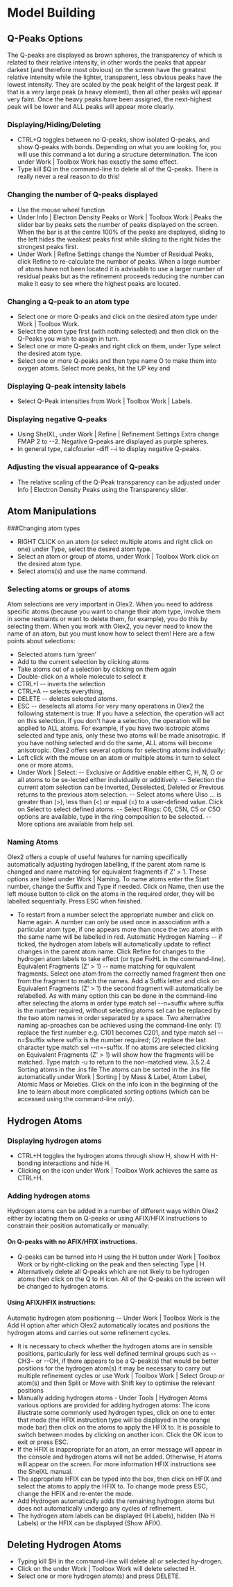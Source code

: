 # Model Building
## Q-Peaks Options
The Q-peaks are displayed as brown spheres, the transparency of which is related to their relative intensity, in other words the peaks that appear darkest (and therefore most obvious) on the screen have the greatest relative intensity while the lighter, transparent, less obvious peaks have the lowest intensity. They are scaled by the peak height of the largest peak. If that is a very large peak (a heavy element), then all other peaks will appear very faint. Once the heavy peaks have been assigned, the next-highest peak will be lower and ALL peaks will appear more clearly.
### Displaying/Hiding/Deleting
- CTRL+Q toggles between no Q-peaks, show isolated Q-peaks, and show Q-peaks with bonds. Depending on what you are looking for, you will use this command a lot during a structure determination. The   icon under Work | Toolbox Work has exactly the same effect.
- Type kill $Q in the command-line to delete all of the Q-peaks. There is really never a real reason to do this!
### Changing the number of Q-peaks displayed
- Use the mouse wheel function
- Under Info | Electron Density Peaks or Work | Toolbox Work | Peaks the slider bar by peaks sets the number of peaks displayed on the screen. When the bar is at the centre 100% of the peaks are displayed, sliding to the left hides the weakest peaks first while sliding to the right hides the strongest peaks first.
- Under Work | Refine Settings change the Number of Residual Peaks, click Refine to re-calculate the number of peaks.
When a large number of atoms have not been located it is advisable to use a larger number of residual peaks but as the refinement proceeds reducing the number can make it easy to see where the highest peaks are located.
### Changing a Q-peak to an atom type
- Select one or more Q-peaks and click on the desired atom type under Work | Toolbox Work.
- Select the atom type first (with nothing selected) and then click on the Q-Peaks you wish to assign in turn.
- Select one or more Q-peaks and right click on them, under Type select the desired atom type.
- Select one or more Q-peaks and then type name O to make them into oxygen atoms. Select more peaks, hit the UP key and 
### Displaying Q-peak intensity labels
- Select Q-Peak intensities from Work | Toolbox Work | Labels. 
### Displaying negative Q-peaks
- Using ShelXL, under Work | Refine | Refinement Settings Extra change FMAP 2 to --2. Negative Q-peaks are displayed as purple spheres.
- In general type, calcfourier -diff --i to display negative Q-peaks.
### Adjusting the visual appearance of Q-peaks
- The relative scaling of the Q-Peak transparency can be adjusted under  Info | Electron Density Peaks using the Transparency slider. 
## Atom Manipulations
###Changing atom types
- RIGHT CLICK on an atom (or select multiple atoms and right click on one) under Type,  select the desired atom type.
- Select an atom or group of atoms, under Work | Toolbox Work click on the desired atom type.
- Select atoms(s) and use the name command.
### Selecting atoms or groups of atoms
Atom selections are very important in Olex2. When you need to address specific atoms (because you want to change their atom type, involve them in some restraints or want to delete them, for example), you do this by selecting them. When you work with Olex2, you never need to know the name of an atom, but you must know how to select them! Here are a few points about selections:
- Selected atoms turn ‘green'
- Add to the current selection by clicking atoms
- Take atoms out of a selection by clicking on them again
- Double-click on a whole molecule to select it
- CTRL+I -- inverts the selection
- CTRL+A -- selects everything,
- DELETE -- deletes selected atoms.
- ESC -- deselects all atoms
For very many operations in Olex2 the following statement is true: If you have a selection, the operation will act on this selection. If you don't have a selection, the operation will be applied to ALL atoms. For example, if you have two isotropic atoms selected and type anis, only these two atoms will be made anisotropic. If you have nothing selected and do the same, ALL atoms will become anisotropic.
Olex2 offers several options for selecting atoms individually:
- Left click with the mouse on an atom or multiple atoms in turn to select one or more atoms.
- Under Work | Select:
	-- Exclusive or Additive enable either C, H, N, O or all atoms to be se-lected either individually or additively.
	-- Selection the current atom selection can be Inverted, Deselected, Deleted or Previous returns to the previous atom selection.
	-- Select atoms where Uiso … is greater than (>), less than (<) or equal (=) to a user-defined value. Click on Select to select defined atoms.
	-- Select Rings: C6, C5N, C5 or C5O options are available, type in the ring composition to be selected.
	-- More options are available from help sel.
### Naming Atoms
Olex2 offers a couple of useful features for naming specifically automatically adjusting hydrogen labelling, if the parent atom name is changed and name matching for equivalent fragments if Z' > 1. These options are listed under Work | Naming.
To name atoms enter the Start number, change the Suffix and Type if needed. Click on Name, then use the left mouse button to click on the atoms in the required order, they will be labelled sequentially. Press ESC when finished.
- To restart from a number select the appropriate number and click on Name again. A number can only be used once in association with a particular atom type, if one appears more than once the two atoms with the same name will be labelled in red.
Automatic Hydrogen Naming -- if ticked, the hydrogen atom labels will automatically update to reflect changes in the parent atom name. Click Refine for changes to the hydrogen atom labels to take effect (or type FixHL in the command-line).
Equivalent Fragments (Z' > 1) -- name matching for equivalent fragments. Select one atom from the correctly named fragment then one from the fragment to match the names. Add a Suffix letter and click on Equivalent Fragments (Z' > 1) the second fragment will automatically be relabelled.
As with many option this can be done in the command-line after selecting the atoms in order type match sel --n=suffix where suffix is the number required, without selecting atoms sel can be replaced by the two atom names in order separated by a space. Two alternative naming ap-proaches can be achieved using the command-line only: (1) replace the first number e.g. C101 becomes C201, and type match sel --n=$suffix where suffix is the number required; (2) replace the last character type match sel --n=-suffix. If no atoms are selected clicking on Equivalent Fragments (Z' > 1) will show how the fragments will be matched. Type match -u to return to the non-matched view.
3.5.2.4	Sorting atoms in the .ins file
The atoms can be sorted in the .ins file automatically under Work | Sorting | by Mass & Label, Atom Label, Atomic Mass or Moieties. Click on the info icon in the beginning of the line to learn about more complicated sorting options (which can be accessed using the command-line only).
## Hydrogen Atoms
### Displaying hydrogen atoms
- CTRL+H toggles the hydrogen atoms through show H, show H with H-bonding interactions and hide H.
- Clicking on the   icon under Work | Toolbox Work achieves the same as CTRL+H.
### Adding hydrogen atoms
Hydrogen atoms can be added in a number of different ways within Olex2 either by locating them on Q-peaks or using AFIX/HFIX instructions to constrain their position automatically or manually:
#### On Q-peaks with no AFIX/HFIX instructions.
- Q-peaks can be turned into H using the H button under Work | Toolbox Work or by right-clicking on the peak and then selecting Type | H.
- Alternatively delete all Q-peaks which are not likely to be hydrogen atoms then click on the Q to H   icon. All of the Q-peaks on the screen will be changed to hydrogen atoms.
#### Using AFIX/HFIX instructions: 
Automatic hydrogen atom positioning -- Under Work | Toolbox Work is the Add H option after which Olex2 automatically locates and positions the hydrogen atoms and carries out some refinement cycles. 
- It is necessary to check whether the hydrogen atoms are in sensible positions, particularly for less well defined terminal groups such as --CH3¬ or --OH, if there appears to be a Q-peak(s) that would be better positions for the hydrogen atom(s) it may be necessary to carry out multiple refinement cycles or use Work | Toolbox Work | Select Group or atom(s) and then Split or Move with Shift key to optimise the relevant positions
- Manually adding hydrogen atoms - Under Tools | Hydrogen Atoms various options are provided for adding hydrogen atoms:
The icons illustrate some commonly used hydrogen types, click on one to enter that mode (the HFIX instruction type will be displayed in the orange mode bar) then click on the atoms to apply the HFIX to. It is possible to switch between modes by clicking on another icon. Click the OK icon to exit or press ESC.
- If the HFIX is inappropriate for an atom, an error message will appear in the console and hydrogen atoms will not be added. Otherwise, H atoms will appear on the screen. For more information HFIX instructions see the ShelXL manual.
- The appropriate HFIX can be typed into the box, then click on HFIX and select the atoms to apply the HFIX to. To change mode press ESC, change the HFIX and re-enter the mode.
- Add Hydrogen automatically adds the remaining hydrogen atoms but does not automatically undergo any cycles of refinement.
- The hydrogen atom labels can be displayed (H Labels), hidden (No H Labels) or the HFIX can be displayed (Show AFIX).
## Deleting Hydrogen Atoms
- Typing kill $H in the command-line will delete all or selected hy-drogen.
- Click on the   under Work | Toolbox Work will delete selected H.
- Select one or more hydrogen atom(s) and press DELETE. 
